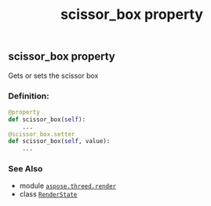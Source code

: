 ﻿---
title: scissor_box property
second_title: Aspose.3D for Python via .NET API References
description: 
type: docs
weight: 140
url: /python-net/python-net/aspose.threed.render/renderstate/scissor_box/
is_root: false
---

## scissor_box property


Gets or sets the scissor box
### Definition:
```python
@property
def scissor_box(self):
    ...
@scissor_box.setter
def scissor_box(self, value):
    ...
```

### See Also
* module [`aspose.threed.render`](../../)
* class [`RenderState`](/3d/python-net/aspose.threed.render/renderstate)
